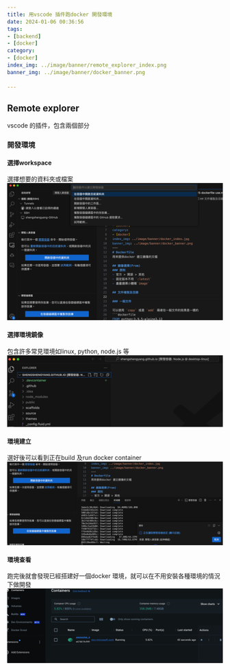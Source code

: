 ```yaml
---
title: 用vscode 插件跑docker 開發環境
date: 2024-01-06 00:36:56
tags:
- [backend]
- [docker]
category:
- [docker]
index_img: ../image/banner/remote_explorer_index.png
banner_img: ../image/banner/docker_banner.png

---
```


## Remote explorer

vscode 的插件，包含兩個部分

### 開發環境

#### 選擇workspace

選擇想要的資料夾或檔案
![](../image/docker/remote-explorer.png)

#### 選擇環境鏡像

包含許多常見環境如linux, python, node.js 等
![](../image/docker/remote-explorer-env.png)

#### 環境建立
選好後可以看到正在build 及run docker container
![](../image/docker/remote-explorer-running.png)

#### 環境查看
跑完後就會發現已經搭建好一個docker 環境，就可以在不用安裝各種環境的情況下做開發
![](../image/docker/docker-desktop.png)